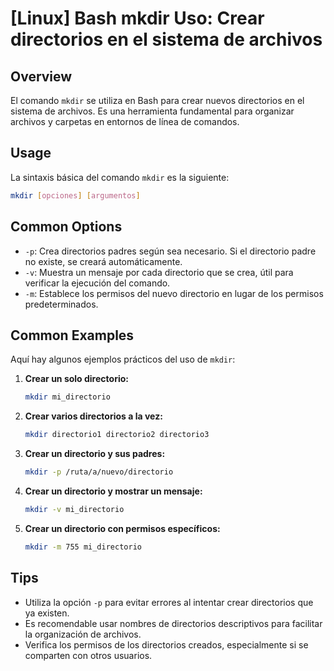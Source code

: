 # [Linux] Bash mkdir Uso: Crear directorios en el sistema de archivos

## Overview
El comando `mkdir` se utiliza en Bash para crear nuevos directorios en el sistema de archivos. Es una herramienta fundamental para organizar archivos y carpetas en entornos de línea de comandos.

## Usage
La sintaxis básica del comando `mkdir` es la siguiente:

```bash
mkdir [opciones] [argumentos]
```

## Common Options
- `-p`: Crea directorios padres según sea necesario. Si el directorio padre no existe, se creará automáticamente.
- `-v`: Muestra un mensaje por cada directorio que se crea, útil para verificar la ejecución del comando.
- `-m`: Establece los permisos del nuevo directorio en lugar de los permisos predeterminados.

## Common Examples
Aquí hay algunos ejemplos prácticos del uso de `mkdir`:

1. **Crear un solo directorio:**
   ```bash
   mkdir mi_directorio
   ```

2. **Crear varios directorios a la vez:**
   ```bash
   mkdir directorio1 directorio2 directorio3
   ```

3. **Crear un directorio y sus padres:**
   ```bash
   mkdir -p /ruta/a/nuevo/directorio
   ```

4. **Crear un directorio y mostrar un mensaje:**
   ```bash
   mkdir -v mi_directorio
   ```

5. **Crear un directorio con permisos específicos:**
   ```bash
   mkdir -m 755 mi_directorio
   ```

## Tips
- Utiliza la opción `-p` para evitar errores al intentar crear directorios que ya existen.
- Es recomendable usar nombres de directorios descriptivos para facilitar la organización de archivos.
- Verifica los permisos de los directorios creados, especialmente si se comparten con otros usuarios.
